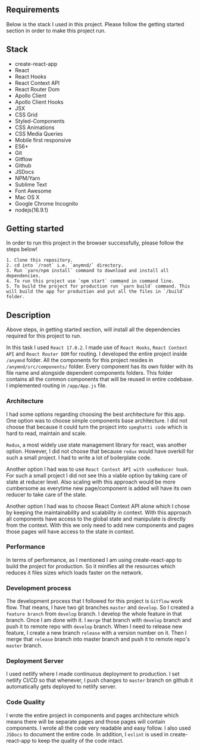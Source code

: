 ## Requirements
Below is the stack I used in this project. Please follow the getting started section in order to make this project run.

## Stack
 - create-react-app
 - React
 - React Hooks
 - React Context API
 - React Router Dom
 - Apollo Client
 - Apollo Client Hooks
 - JSX
 - CSS Grid
 - Styled-Components
 - CSS Animations
 - CSS Media Queries
 - Mobile first responsive
 - ES6+
 - Git
 - Gitflow
 - Github
 - JSDocs
 - NPM/Yarn
 - Sublime Text
 - Font Awesome
 - Mac OS X
 - Google Chrome Incognito
 - nodejs(16.9.1)

## Getting started
In order to run this project in the browser successfully, please follow the steps below!

    1. Clone this repository.
    2. cd into `/root` i.e. `anymnd/` directory.
    3. Run `yarn/npm install` command to download and install all dependencies.
    4. To run this project use `npm start` command in command line.
    5. To build the project for production run `yarn build` command. This will build the app for production and put all the files in `/build` folder.

## Description
Above steps, in getting started section, will install all the dependencies required for this project to run.

In this task I used `React 17.0.2`. I made use of `React Hooks`, `React Context API` and `React Router DOM` for routing. I developed the entire project inside `/anymnd` folder. All the components for this project resides in `/anymnd/src/components/` folder. Every component has its own folder with its file name and alongside dependent components folders. This folder contains all the common components that will be reused in entire codebase. I implemented routing in `/app/App.js` file.

### Architecture
I had some options regarding choosing the best architecture for this app. One option was to choose simple components base architecture. I did not choose that because it could turn the project into `speghatti code` which is hard to read, maintain and scale.

`Redux`, a most widely use state management library for react, was another option. However, I did not choose that because `redux` would have overkill for such a small project. I had to write a lot of boilerplate code.

Another option I had was to use `React Context API with useReducer hook`. For such a small project I did not see this a viable option by taking care of state at reducer level. Also scaling with this approach would be more cumbersome as everytime new page/component is added will have its own reducer to take care of the state.

Another option I had was to choose React Context API alone which I chose by keeping the maintainability and scalability in context. With this approach all components have access to the global state and manipulate is directly from the context. With this we only need to add new components and pages those pages will have access to the state in context.

### Performance
In terms of performance, as I mentioned I am using create-react-app to build the project for production. So it minifies all the resources which reduces it files sizes which loads faster on the network.

### Development process
The development process that I followed for this project is `Gitflow` work flow. That means, I have two git branches `master` and `develop`. So I created a `feature branch` from `develop` branch. I develop the whole feature in that branch. Once I am done with it. I `merge` that branch with `develop` branch and push it to remote repo with `develop` branch. When I need to release new feature, I create a new branch `release` with a version number on it. Then I merge that `release` branch into master branch and push it to remote repo's `master` branch.

### Deployment Server
I used netlify where I made continuous deployment to production. I set netlify CI/CD so that whenever, I push changes to `master` branch on github it automatically gets deployed to netlify server.

### Code Quality
I wrote the entire project in components and pages architecture which means there will be separate pages and those pages will contain components. I wrote all the code very readable and easy follow. I also used `JSDocs` to document the entire code. In addition, I `eslint` is used in create-react-app to keep the quality of the code intact.
